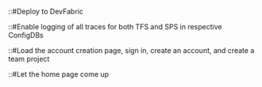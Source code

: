 ::\#Deploy to DevFabric

::\#Enable logging of all traces for both TFS and SPS in respective
ConfigDBs

::\#Load the account creation page, sign in, create an account, and
create a team project

::\#Let the home page come up
